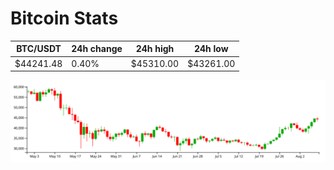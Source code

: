 # Bitcoin Stats

BTC/USDT|24h change|24h high|24h low|
|---|---|---|---|
|$44241.48|0.40%|$45310.00|$43261.00|

<img src="./chart.svg">
